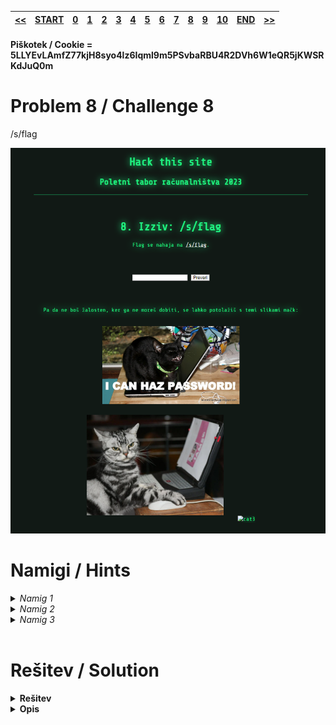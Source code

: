 |[<<](/guides/chall7.md)|[START](/guides/main.md)|[0](/guides/chall0.md)|[1](/guides/chall1.md)|[2](/guides/chall2.md)|[3](/guides/chall3.md)|[4](/guides/chall4.md)|[5](/guides/chall5.md)|[6](/guides/chall6.md)|[7](/guides/chall7.md)|[8](/guides/chall8.md)|[9](/guides/chall9.md)|[10](/guides/chall10.md)|[END](/guides/end.md)|[>>](/guides/chall9.md)|
|:-|:-|:-|:-|:-|:-|:-|:-|:-|:-|:-|:-|:-|:-|:-|

#### Piškotek / Cookie = 5LLYEvLAmfZ77kjH8syo4lz6Iqml9m5PSvbaRBU4R2DVh6W1eQR5jKWSRKdJuQ0m

# Problem 8 / Challenge 8
/s/flag


![Image](/guides/images/image8.png)

# Namigi / Hints
<details>
<summary>
    <i>Namig 1</i> 
</summary>
    Kaj je intranet?
</details>
<details>
<summary>
    <i>Namig 2</i> 
</summary>
    Kako "pridemo" v intranet?
</details>
<details>
<summary>
    <i>Namig 3</i> 
</summary>
    Dobro si poglej slike
</details>
<br>

# Rešitev / Solution

<details>
<summary><b>
    Rešitev
</b>
</summary>
The mitochondria is the powerhouse of the cell<br />
https://hts.ptr.si/s/imageoptimizer?url=http://127.0.0.1/s/flag

(verjetno povezava ne bo delala)

</details>
<details>
<summary><b>
    Opis
</b></summary>
    ...
</details>

